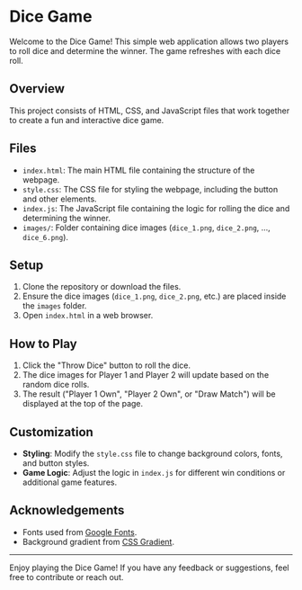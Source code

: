 # Dice Game

Welcome to the Dice Game! This simple web application allows two players to roll dice and determine the winner. The game refreshes with each dice roll.

## Overview

This project consists of HTML, CSS, and JavaScript files that work together to create a fun and interactive dice game.

## Files

- `index.html`: The main HTML file containing the structure of the webpage.
- `style.css`: The CSS file for styling the webpage, including the button and other elements.
- `index.js`: The JavaScript file containing the logic for rolling the dice and determining the winner.
- `images/`: Folder containing dice images (`dice_1.png`, `dice_2.png`, ..., `dice_6.png`).

## Setup

1. Clone the repository or download the files.
2. Ensure the dice images (`dice_1.png`, `dice_2.png`, etc.) are placed inside the `images` folder.
3. Open `index.html` in a web browser.

## How to Play

1. Click the "Throw Dice" button to roll the dice.
2. The dice images for Player 1 and Player 2 will update based on the random dice rolls.
3. The result ("Player 1 Own", "Player 2 Own", or "Draw Match") will be displayed at the top of the page.

## Customization

- **Styling**: Modify the `style.css` file to change background colors, fonts, and button styles.
- **Game Logic**: Adjust the logic in `index.js` for different win conditions or additional game features.
## Acknowledgements

- Fonts used from [Google Fonts](https://fonts.google.com/).
- Background gradient from [CSS Gradient](https://cssgradient.io/).

---

Enjoy playing the Dice Game! If you have any feedback or suggestions, feel free to contribute or reach out.
